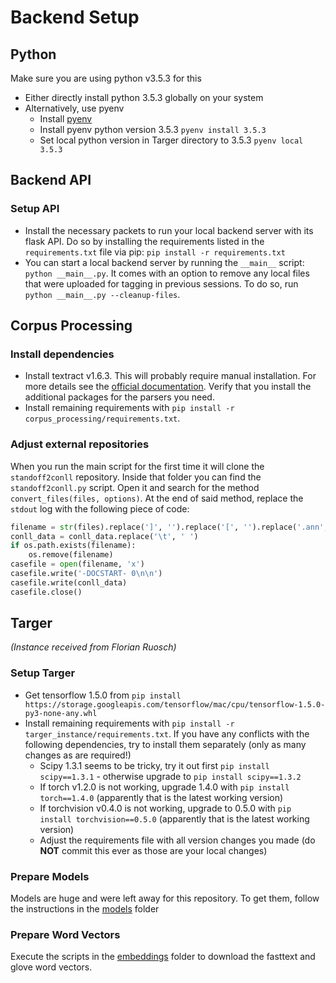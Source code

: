 # Backend Setup

## Python

Make sure you are using python v3.5.3 for this
- Either directly install python 3.5.3 globally on your system
- Alternatively, use pyenv
    - Install [pyenv]( https://github.com/pyenv/pyenv-installer)
    - Install pyenv python version 3.5.3 `pyenv install 3.5.3`
    - Set local python version in Targer directory to 3.5.3 `pyenv local 3.5.3`



## Backend API

### Setup API

- Install the necessary packets to run your local backend server with its flask API.
  Do so by installing the requirements listed in the `requirements.txt` file via pip:
  `pip install -r requirements.txt`
- You can start a local backend server by running the `__main__` script:
  `python __main__.py`.
  It comes with an option to remove any local files that were uploaded for tagging in previous sessions.
  To do so, run `python __main__.py --cleanup-files`.



## Corpus Processing

### Install dependencies

- Install textract v1.6.3. This will probably require manual installation.
  For more details see the [official documentation](https://textract.readthedocs.io/en/stable/installation.html).
  Verify that you install the additional packages for the parsers you need. 
- Install remaining requirements with `pip install -r corpus_processing/requirements.txt`.

### Adjust external repositories

When you run the main script for the first time it will clone the `standoff2conll` repository.
Inside that folder you can find the `standoff2conll.py` script.
Open it and search for the method `convert_files(files, options)`.
At the end of said method, replace the `stdout` log with the following piece of code:

```python
filename = str(files).replace(']', '').replace('[', '').replace('.ann', '.conll').replace('\'', '')
conll_data = conll_data.replace('\t', ' ')
if os.path.exists(filename):
    os.remove(filename)
casefile = open(filename, 'x')
casefile.write('-DOCSTART- 0\n\n')
casefile.write(conll_data)
casefile.close()
```



## Targer
_(Instance received from Florian Ruosch)_

### Setup Targer

- Get tensorflow 1.5.0 from `pip install https://storage.googleapis.com/tensorflow/mac/cpu/tensorflow-1.5.0-py3-none-any.whl`
- Install remaining requirements with `pip install -r targer_instance/requirements.txt`.
  If you have any conflicts with the following dependencies, try to install them separately (only as many changes as are required!)
    - Scipy 1.3.1 seems to be tricky, try it out first `pip install scipy==1.3.1` - otherwise upgrade to `pip install scipy==1.3.2`
    - If torch v1.2.0 is not working, upgrade 1.4.0 with `pip install torch==1.4.0` (apparently that is the latest working version)
    - If torchvision v0.4.0 is not working, upgrade to 0.5.0 with `pip install torchvision==0.5.0` (apparently that is the latest working version)
    - Adjust the requirements file with all version changes you made (do **NOT** commit this ever as those are your local changes)

### Prepare Models

Models are huge and were left away for this repository.
To get them, follow the instructions in the [models](./targer_instance/models/add_models.md) folder

### Prepare Word Vectors

Execute the scripts in the [embeddings](./targer_instance/lstm/embeddings) folder to download the fasttext and glove word vectors.
